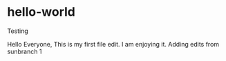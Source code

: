 # hello-world
Testing

Hello Everyone,
This is my first file edit. I am enjoying it.
Adding edits from sunbranch 1
